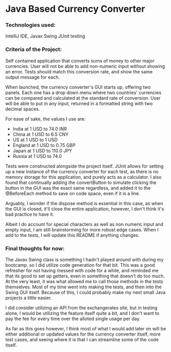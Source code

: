 <h1>Java Based Currency Converter</h1>

<h3>Technologies used:</h3> 
IntelliJ IDE, 
Javax Swing
JUnit testing

<h3>Criteria of the Project:</h3>
Self contained application that converts sums of money to other major currencies. User will not be able to add non-numeric input without showing an error. Tests should match this conversion rate, and show the same output message for each. 

When launched, the currency converter's GUI starts up, offering two panels. Each one has a drop down menu where two countries' currencies can be compared and calculated at the standard rate of conversion. User will be able to put in any input, returned in a formatted string with two decimal spaces. 

For ease of sake, the values I use are:
<ul>

<li>India at 1 USD to 74.0 INR</li>

<li>China at 1 USD to 6.5 CNY</li>

<li>US at 1 USD to 1 USD</li>

<li>England at 1 USD to 0.75 GBP</li>

<li>Japan at 1 USD to 110.0 JPY</li>

<li>Russia at 1 USD to 74.0</li>

</ul>
Tests were constructed alongside the project itself. JUnit allows for setting up a new instance of the currency converter for each test, as there is no memory storage for this application, and purely acts as a calculator. I also found that continually adding the convertButton to simulate clicking the button in the GUI was the exact same regardless, and added it to the @BeforeEach method to save on code space, even if it is a line.

Arguably, I wonder if the dispose method is essential in this case, as when the GUI is closed, it'll close the entire application, however, I don't think it's bad practice to have it.

Albeit I do account for special characters as well as non numeric input and empty input, I am still brainstorming for more robust edge cases. When I add to the tests, I will update this README if anything changes. 


<h3>Final thoughts for now:</h3> 

The Javax Swing class is something I hadn't played around with during my bootcamp, so I did utilize code generation for that bit. 
This was a good refresher for not having messed with code for a while, and reminded me that its good to set up getters, even in something that doesn't do too much. At the very least, it was what allowed me to call those methods in the tests themselves. 
Most of my time went into making the tests, and then into the Swing GUI itself. 
Because of this, I could probably make my next small Java projects a little easier. 

I did consider utilizing an API from the exchangerates site, but in testing alone, I would be utilizing the feature itself quite a bit, and I don't want to pay the fee for every time over the alloted single usage per day. 

As far as this goes however, I think most of what I would add later on will be either additional or updated values for the currency converter itself, more test cases, and seeing where it is that I can streamline some of the code itself. 
